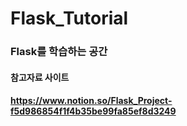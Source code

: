 # Flask_Tutorial
### Flask를 학습하는 공간
#### 참고자료 사이트
#### https://www.notion.so/Flask_Project-f5d986854f1f4b35be99fa85ef8d3249
